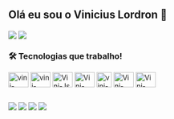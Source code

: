 ## Olá eu sou o Vinicius Lordron  👋

<div>
  <img align="center" src="https://github-readme-stats.vercel.app/api?username=viniciuslordron&theme=dracula" />
  <img align="center" src="https://github-readme-stats.vercel.app/api/top-langs/?username=viniciuslordron&layout=compact&langs_count=7&theme=dracula"/>
</div>

### 🛠️ Tecnologias que trabalho!

<div style="display: inline_block">
  
  <img align = "center" alt= "vini-visual" height = "30" width = "40" src="https://cdn.jsdelivr.net/gh/devicons/devicon@latest/icons/visualstudio/visualstudio-original.svg" />
  
  <img align = "center" alt= "vini-visualCode" height = "30" width = "40" src="https://cdn.jsdelivr.net/gh/devicons/devicon@latest/icons/vscode/vscode-original.svg" />         
          

  <img align="center" alt="Vini-Js" height="30" width="40" src="https://cdn.jsdelivr.net/gh/devicons/devicon@latest/icons/javascript/javascript-original.svg" />

  <img align="center" alt="Vini-css" height="30" width="40" src="https://cdn.jsdelivr.net/gh/devicons/devicon@latest/icons/css3/css3-original.svg" />
  
  <img align = "center" alt = "vini-html" height= "30" widith = "40" src="https://cdn.jsdelivr.net/gh/devicons/devicon@latest/icons/html5/html5-original.svg" />
          
  <img align="center" alt="Vini-C#" height="30" width="40" src="https://cdn.jsdelivr.net/gh/devicons/devicon@latest/icons/csharp/csharp-original.svg" />

  
  <img align="center" alt="Vini-MySQL" height="30" width="40" src="https://cdn.jsdelivr.net/gh/devicons/devicon@latest/icons/mysql/mysql-original.svg" />
          

</div>

##

<div style="display: inline_block"> 
  <a href="..." target="_blank"> <img src="https://img.shields.io/badge/YouTube-FF0000?style=for-the-badge&logo=youtube&logoColor=white" target="_blank"></a>
  <a href="https://instagram.com/v.lordron" target="_blank"><img src="https://img.shields.io/badge/-Instagram-%23E4405F?style=for-the-badge&logo=instagram&logoColor=white" target="_blank"></a>
  <a href="https://discord.gg/viniking" target="_blank"><img src="https://img.shields.io/badge/Discord-7289DA?style=for-the-badge&logo=discord&logoColor=white" target="_blank"></a> 
  <a href="https://www.linkedin.com/in/vinicius-william-lordron-83a94529b?utm_source=share&utm_campaign=share_via&utm_content=profile&utm_medium=ios_app" target="_blank"><img src="https://img.shields.io/badge/-LinkedIn-%230077B5?style=for-the-badge&logo=linkedin&logoColor=white" target="_blank"></a> 
</div>
